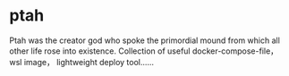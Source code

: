 # ptah
Ptah was the creator god who spoke the primordial mound from which all other life rose into existence.
Collection of useful docker-compose-file， wsl image， lightweight deploy tool......
